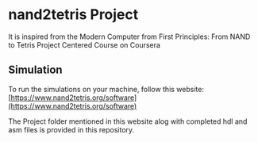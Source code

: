 # nand2tetris Project <br>

It is inspired from the Modern Computer from First Principles: From NAND to Tetris Project Centered Course on Coursera

## Simulation <br>
To run the simulations on your machine, follow this website:<br>
[https://www.nand2tetris.org/software](https://www.nand2tetris.org/software)

The Project folder mentioned in this website alog with completed hdl and asm files is provided in this repository.
